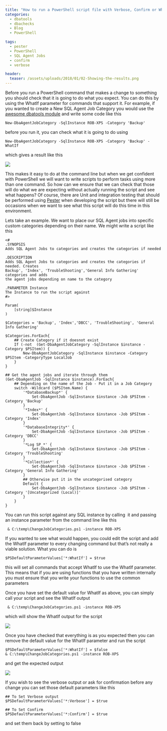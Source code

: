 ```yaml
---
title: "How to run a PowerShell script file with Verbose, Confirm or WhatIf"
categories:
  - dbatools
  - dbachecks
  - Blog
  - PowerShell

tags:
  - pester
  - PowerShell
  - SQL Agent Jobs
  - confirm
  - verbose

header:
  teaser: /assets/uploads/2018/01/02-Showing-the-results.png
---
```

Before you run a PowerShell command that makes a change to something you should check that it is going to do what you expect. You can do this by using the WhatIf parameter for commands that support it. For example, if you wanted to create a New SQL Agent Job Category you would use the [awesome dbatools module](http://dbatools.io) and write some code like this

    New-DbaAgentJobCategory -SqlInstance ROB-XPS -Category 'Backup'

before you run it, you can check what it is going to do using

    New-DbaAgentJobCategory -SqlInstance ROB-XPS -Category 'Backup' -WhatIf

which gives a result like this

![](https://blog.robsewell.com/assets/uploads/2018/01/01-Whatif.png)

This makes it easy to do at the command line but when we get confident with PowerShell we will want to write scripts to perform tasks using more than one command. So how can we ensure that we can check that those will do what we are expecting without actually running the script and see what happens? Of course, there are Unit and integration testing that should be performed using [Pester](https://blog.robsewell.com/writing-dynamic-and-random-tests-cases-for-pester/) when developing the script but there will still be occasions when we want to see what this script will do this time in this environment.

Lets take an example. We want to place our SQL Agent jobs into specific custom categories depending on their name. We might write a script like this

    <#
    .SYNOPSIS
    Adds SQL Agent Jobs to categories and creates the categories if needed
    
    .DESCRIPTION
    Adds SQL Agent Jobs to categories and creates the categories if needed. Creates
    Backup', 'Index', 'TroubleShooting','General Info Gathering' categories and adds
    the agent jobs depending on name to the category
    
    .PARAMETER Instance
    The Instance to run the script against
    #>
    
    Param(
        [string]$Instance
    )
    
    $Categories = 'Backup', 'Index','DBCC', 'TroubleShooting', 'General Info Gathering'
    
    $Categories.ForEach{
        ## Create Category if it doesnot exist
        If (-not  (Get-DbaAgentJobCategory -SqlInstance $instance -Category $PSItem)) {
            New-DbaAgentJobCategory -SqlInstance $instance -Category $PSItem -CategoryType LocalJob
        }
    }
    
    ## Get the agent jobs and iterate through them
    (Get-DbaAgentJob -SqlInstance $instance).ForEach{
        ## Depending on the name of the Job - Put it in a Job Category
        switch -Wildcard ($PSItem.Name) {
            '*DatabaseBackup*' { 
                Set-DbaAgentJob -SqlInstance $instance -Job $PSItem -Category 'Backup'
            }
            '*Index*' { 
                Set-DbaAgentJob -SqlInstance $instance -Job $PSItem -Category 'Index'
            }
            '*DatabaseIntegrity*' { 
                Set-DbaAgentJob -SqlInstance $instance -Job $PSItem -Category 'DBCC'
            }
            '*Log SP_*' { 
                Set-DbaAgentJob -SqlInstance $instance -Job $PSItem -Category 'TroubleShooting'
            }
            '*Collection*' { 
                Set-DbaAgentJob -SqlInstance $instance -Job $PSItem -Category 'General Info Gathering'
            }
            ## Otherwise put it in the uncategorised category
            Default {
                Set-DbaAgentJob -SqlInstance $instance -Job $PSItem -Category '[Uncategorized (Local)]'
            }
        }
    }

You can run this script against any SQL instance by calling  it and passing an instance parameter from the command line like this

     & C:\temp\ChangeJobCategories.ps1 -instance ROB-XPS

If you wanted to see what would happen, you could edit the script and add the WhatIf parameter to every changing command but that’s not really a viable solution. What you can do is

    $PSDefaultParameterValues['*:WhatIf'] = $true

this will set all commands that accept WhatIf to use the WhatIf parameter. This means that if you are using functions that you have written internally you must ensure that you write your functions to use the common parameters

Once you have set the default value for WhatIf as above, you can simply call your script and see the WhatIf output

     & C:\temp\ChangeJobCategories.ps1 -instance ROB-XPS

which will show the WhatIf output for the script

![](https://blog.robsewell.com/assets/uploads/2018/01/02-Showing-the-results.png)

Once you have checked that everything is as you expected then you can remove the default value for the WhatIf parameter and run the script

    $PSDefaultParameterValues['*:WhatIf'] = $false
    & C:\temp\ChangeJobCategories.ps1 -instance ROB-XPS

and get the expected output

![](https://blog.robsewell.com/assets/uploads/2018/01/03-run-the-script-1.png)

If you wish to see the verbose output or ask for confirmation before any change you can set those default parameters like this

    ## To Set Verbose output
    $PSDefaultParameterValues['*:Verbose'] = $true
    
    ## To Set Confirm
    $PSDefaultParameterValues['*:Confirm'] = $true

and set them back by setting to false